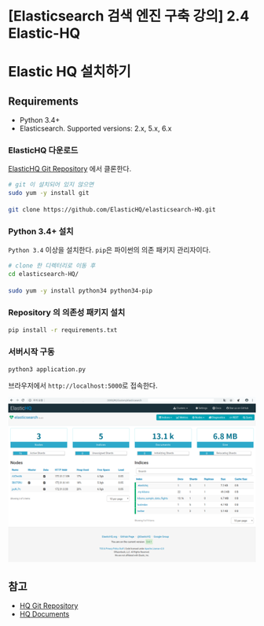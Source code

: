 # [Elasticsearch 검색 엔진 구축 강의] 2.4 Elastic-HQ


# Elastic HQ 설치하기
## Requirements
+ Python 3.4+
+ Elasticsearch. Supported versions: 2.x, 5.x, 6.x


### ElasticHQ 다운로드
[ElasticHQ Git Repository](https://github.com/ElasticHQ/elasticsearch-HQ) 에서 클론한다.
```bash
# git 이 설치되어 있지 않으면
sudo yum -y install git 

git clone https://github.com/ElasticHQ/elasticsearch-HQ.git
```

### Python 3.4+ 설치
`Python 3.4` 이상을 설치한다. `pip`은 파이썬의 의존 패키지 관리자이다.
```bash
# clone 한 디렉터리로 이동 후
cd elasticsearch-HQ/ 

sudo yum -y install python34 python34-pip
```

### Repository 의 의존성 패키지 설치
```bash
pip install -r requirements.txt
```

### 서버시작 구동
```bash
python3 application.py
```

브라우저에서 `http://localhost:5000`로 접속한다. 

![es-hq](/posts/images/elastic/es-hq.png)

## 참고
+ [HQ Git Repository](https://github.com/ElasticHQ/elasticsearch-HQ)
+ [HQ Documents](http://docs.elastichq.org/index.html)

